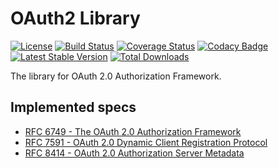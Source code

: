 # OAuth2 Library

[![License](https://img.shields.io/badge/license-MIT-brightgreen.svg)](https://github.com/oidcphp/oauth2/blob/master/LICENSE)
[![Build Status](https://travis-ci.com/oidcphp/oauth2.svg?branch=master)](https://travis-ci.com/oidcphp/oauth2)
[![Coverage Status](https://codecov.io/gh/oidcphp/oauth2/branch/master/graph/badge.svg)](https://codecov.io/gh/oidcphp/oauth2)
[![Codacy Badge](https://api.codacy.com/project/badge/Grade/ff4ce46850684b6b8455ccfbc1c0932b)](https://www.codacy.com/manual/oidcphp/oauth2)
[![Latest Stable Version](https://poser.pugx.org/oidc/oauth2/v/stable)](https://packagist.org/packages/oidc/oauth2)
[![Total Downloads](https://poser.pugx.org/oidc/oauth2/d/total.svg)](https://packagist.org/packages/oidc/oauth2)

The library for OAuth 2.0 Authorization Framework.

## Implemented specs

* [RFC 6749 - The OAuth 2.0 Authorization Framework][spec-rfc6749]
* [RFC 7591 - OAuth 2.0 Dynamic Client Registration Protocol][spec-rfc7591]
* [RFC 8414 - OAuth 2.0 Authorization Server Metadata][spec-rfc8414]

[spec-rfc6749]: https://tools.ietf.org/html/rfc6749
[spec-rfc7591]: https://tools.ietf.org/html/rfc7591
[spec-rfc8414]: https://tools.ietf.org/html/rfc8414
